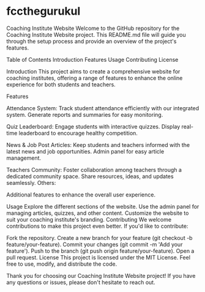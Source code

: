 # fccthegurukul

Coaching Institute Website
Welcome to the GitHub repository for the Coaching Institute Website project. This README.md file will guide you through the setup process and provide an overview of the project's features.

Table of Contents
Introduction
Features
Usage
Contributing
License

Introduction
This project aims to create a comprehensive website for coaching institutes, offering a range of features to enhance the online experience for both students and teachers.

Features

Attendance System:
Track student attendance efficiently with our integrated system.
Generate reports and summaries for easy monitoring.

Quiz Leaderboard:
Engage students with interactive quizzes.
Display real-time leaderboard to encourage healthy competition.

News & Job Post Articles:
Keep students and teachers informed with the latest news and job opportunities.
Admin panel for easy article management.

Teachers Community:
Foster collaboration among teachers through a dedicated community space.
Share resources, ideas, and updates seamlessly.
Others:

Additional features to enhance the overall user experience.

Usage
Explore the different sections of the website.
Use the admin panel for managing articles, quizzes, and other content.
Customize the website to suit your coaching institute's branding.
Contributing
We welcome contributions to make this project even better. If you'd like to contribute:

Fork the repository.
Create a new branch for your feature (git checkout -b feature/your-feature).
Commit your changes (git commit -m 'Add your feature').
Push to the branch (git push origin feature/your-feature).
Open a pull request.
License
This project is licensed under the MIT License. Feel free to use, modify, and distribute the code.

Thank you for choosing our Coaching Institute Website project! If you have any questions or issues, please don't hesitate to reach out.
